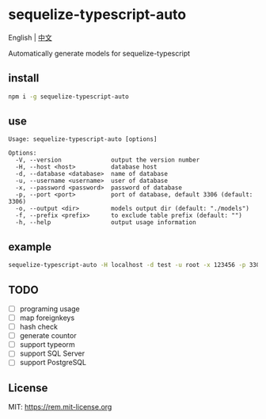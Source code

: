 # sequelize-typescript-auto

English | [中文](https://github.com/YES-Lee/sequelize-typescript-auto/blob/master/README.zh_CN.md)

Automatically generate models for sequelize-typescript

## install

```bash
npm i -g sequelize-typescript-auto
```

## use

```text
Usage: sequelize-typescript-auto [options]

Options:
  -V, --version              output the version number
  -H, --host <host>          database host
  -d, --database <database>  name of database
  -u, --username <username>  user of database
  -x, --password <password>  password of database
  -p, --port <port>          port of database, default 3306 (default: 3306)
  -o, --output <dir>         models output dir (default: "./models")
  -f, --prefix <prefix>      to exclude table prefix (default: "")
  -h, --help                 output usage information
```

## example

```bash
sequelize-typescript-auto -H localhost -d test -u root -x 123456 -p 3306 -f test_ -o ./_models
```

## TODO

* [ ] programing usage
* [ ] map foreignkeys
* [ ] hash check
* [ ] generate countor
* [ ] support typeorm
* [ ] support SQL Server
* [ ] support PostgreSQL

## License

MIT: https://rem.mit-license.org
